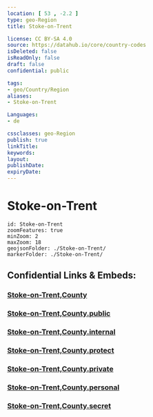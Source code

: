```yaml
---
location: [ 53 , -2.2 ] 
type: geo-Region
title: Stoke-on-Trent

license: CC BY-SA 4.0
source: https://datahub.io/core/country-codes
isDeleted: false
isReadOnly: false
draft: false
confidential: public

tags:
- geo/Country/Region
aliases:
- Stoke-on-Trent

Languages:
- de

cssclasses: geo-Region
publish: true
linkTitle: 
keywords: 
layout: 
publishDate: 
expiryDate: 
---
```


# Stoke-on-Trent

```leaflet
id: Stoke-on-Trent
zoomFeatures: true 
minZoom: 2 
maxZoom: 18
geojsonFolder: ./Stoke-on-Trent/
markerFolder: ./Stoke-on-Trent/
```


## Confidential Links & Embeds: 

### [Stoke-on-Trent,County](/_Standards/Earth/Continent/Europe/Europe~North/UK/England/Regions~England/West_Midlands,Region/Stoke-on-Trent,County.md) 

### [Stoke-on-Trent,County.public](/_public/Earth/Continent/Europe/Europe~North/UK/England/Regions~England/West_Midlands,Region/Stoke-on-Trent,County.public.md) 

### [Stoke-on-Trent,County.internal](/_internal/Earth/Continent/Europe/Europe~North/UK/England/Regions~England/West_Midlands,Region/Stoke-on-Trent,County.internal.md) 

### [Stoke-on-Trent,County.protect](/_protect/Earth/Continent/Europe/Europe~North/UK/England/Regions~England/West_Midlands,Region/Stoke-on-Trent,County.protect.md) 

### [Stoke-on-Trent,County.private](/_private/Earth/Continent/Europe/Europe~North/UK/England/Regions~England/West_Midlands,Region/Stoke-on-Trent,County.private.md) 

### [Stoke-on-Trent,County.personal](/_personal/Earth/Continent/Europe/Europe~North/UK/England/Regions~England/West_Midlands,Region/Stoke-on-Trent,County.personal.md) 

### [Stoke-on-Trent,County.secret](/_secret/Earth/Continent/Europe/Europe~North/UK/England/Regions~England/West_Midlands,Region/Stoke-on-Trent,County.secret.md)

